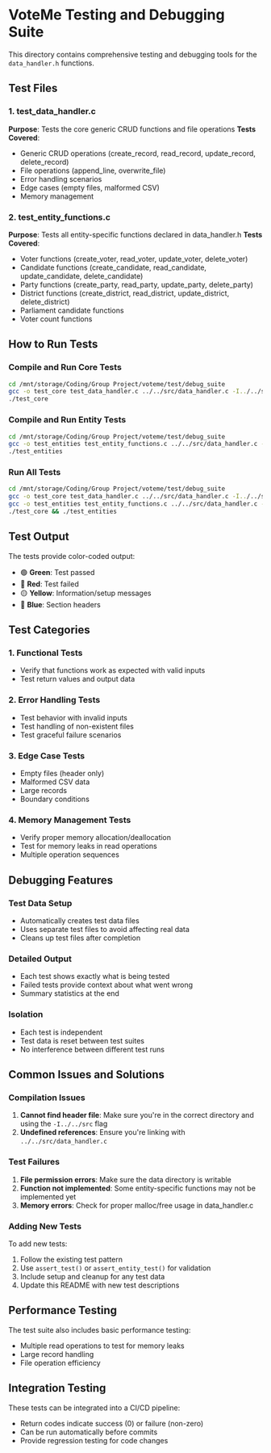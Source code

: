 # VoteMe Testing and Debugging Suite

This directory contains comprehensive testing and debugging tools for the `data_handler.h` functions.

## Test Files

### 1. test_data_handler.c
**Purpose**: Tests the core generic CRUD functions and file operations
**Tests Covered**:
- Generic CRUD operations (create_record, read_record, update_record, delete_record)
- File operations (append_line, overwrite_file)
- Error handling scenarios
- Edge cases (empty files, malformed CSV)
- Memory management

### 2. test_entity_functions.c
**Purpose**: Tests all entity-specific functions declared in data_handler.h
**Tests Covered**:
- Voter functions (create_voter, read_voter, update_voter, delete_voter)
- Candidate functions (create_candidate, read_candidate, update_candidate, delete_candidate)
- Party functions (create_party, read_party, update_party, delete_party)
- District functions (create_district, read_district, update_district, delete_district)
- Parliament candidate functions
- Voter count functions

## How to Run Tests

### Compile and Run Core Tests
```bash
cd /mnt/storage/Coding/Group Project/voteme/test/debug_suite
gcc -o test_core test_data_handler.c ../../src/data_handler.c -I../../src
./test_core
```

### Compile and Run Entity Tests
```bash
cd /mnt/storage/Coding/Group Project/voteme/test/debug_suite
gcc -o test_entities test_entity_functions.c ../../src/data_handler.c -I../../src
./test_entities
```

### Run All Tests
```bash
cd /mnt/storage/Coding/Group Project/voteme/test/debug_suite
gcc -o test_core test_data_handler.c ../../src/data_handler.c -I../../src
gcc -o test_entities test_entity_functions.c ../../src/data_handler.c -I../../src
./test_core && ./test_entities
```

## Test Output

The tests provide color-coded output:
- 🟢 **Green**: Test passed
- 🔴 **Red**: Test failed
- 🟡 **Yellow**: Information/setup messages
- 🔵 **Blue**: Section headers

## Test Categories

### 1. Functional Tests
- Verify that functions work as expected with valid inputs
- Test return values and output data

### 2. Error Handling Tests
- Test behavior with invalid inputs
- Test handling of non-existent files
- Test graceful failure scenarios

### 3. Edge Case Tests
- Empty files (header only)
- Malformed CSV data
- Large records
- Boundary conditions

### 4. Memory Management Tests
- Verify proper memory allocation/deallocation
- Test for memory leaks in read operations
- Multiple operation sequences

## Debugging Features

### Test Data Setup
- Automatically creates test data files
- Uses separate test files to avoid affecting real data
- Cleans up test files after completion

### Detailed Output
- Each test shows exactly what is being tested
- Failed tests provide context about what went wrong
- Summary statistics at the end

### Isolation
- Each test is independent
- Test data is reset between test suites
- No interference between different test runs

## Common Issues and Solutions

### Compilation Issues
1. **Cannot find header file**: Make sure you're in the correct directory and using the `-I../../src` flag
2. **Undefined references**: Ensure you're linking with `../../src/data_handler.c`

### Test Failures
1. **File permission errors**: Make sure the data directory is writable
2. **Function not implemented**: Some entity-specific functions may not be implemented yet
3. **Memory errors**: Check for proper malloc/free usage in data_handler.c

### Adding New Tests
To add new tests:
1. Follow the existing test pattern
2. Use `assert_test()` or `assert_entity_test()` for validation
3. Include setup and cleanup for any test data
4. Update this README with new test descriptions

## Performance Testing

The test suite also includes basic performance testing:
- Multiple read operations to test for memory leaks
- Large record handling
- File operation efficiency

## Integration Testing

These tests can be integrated into a CI/CD pipeline:
- Return codes indicate success (0) or failure (non-zero)
- Can be run automatically before commits
- Provide regression testing for code changes